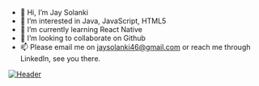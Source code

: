 - 👋 Hi, I’m Jay Solanki
- 👀 I’m interested in Java, JavaScript, HTML5
- 🌱 I’m currently learning React Native
- 💞️ I’m looking to collaborate on Github
- 📫 Please email me on jaysolanki46@gmail.com or reach me through LinkedIn, see you there.

<!---
jaysolanki46/jaysolanki46 is a ✨ special ✨ repository because its `README.md` (this file) appears on your GitHub profile.
You can click the Preview link to take a look at your changes.
--->

[![Header](https://raw.githubusercontent.com/MartinHeinz/<OWNER>/<OWNER>/readme_header.png "Header")](https://some-url.dev/)
